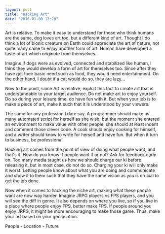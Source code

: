 ```yaml
---
layout: post
title: "Hacking Art"
date: "2016-01-08 12:20"
---
```


Art is relative. To make it easy to understand for those who think humans are the same, dog loves art too, but a different kind of art. Thought I do think a lot of bionic creature on Earth could appreciate the art of nature, not quite many came to enjoy another form of art. Human have developed a taste of art which originate from themselves.

Imagine if dogs were as evolved, connected and stabilized like human, I think they would develop a form of art for themselves too. Since after they have got their basic need such as food, they would need entertainment. On the other hand, I doubt if a cat would do so, they are lazy...

Now to the point, since Art is relative, exploit this fact to create art that is understandable to your target audience. Do not make art to enjoy yourself. Do so during your leisure time, do have fun with it. But when your job is to make a piece of art, make it such that it is understood by your viewers.

The same for any profession I dare say. A programmer should make as many automated script for herself as she wish, but the moment she entered an environment to make value with other people, she should at least indent and comment those clever code. A cook should enjoy cooking for himself, and a writer should know to write for herself and have fun. But when it turn to business, be professional.

Hacking art comes from the point of view of doing what people want, and that's it. How do you know if people want it or not? Ask for feedback early on. Too many media taught us how we should charge our ki before releasing it, but in most case, do not do so. Charging your ki will only make it worst. Letting people know about what you are doing and communicate and show it to them such that they have the same vision as you is crucial to get the job done.

Now when it comes to hacking the niche art, making what these people want are now way harder. Imagine JRPG players vs FPS players, and you will see the diff in genre. It also depends on where you live, so if you live in a place where people enjoy FPS, better make FPS. If people around you enjoy JRPG, it might be more encouraging to make those game. Thus, make your art based on your geolocation.

People - Location - Future
